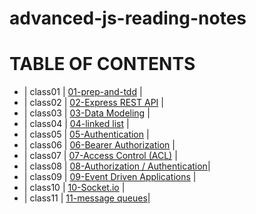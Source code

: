 # advanced-js-reading-notes

# TABLE OF CONTENTS 

- | class01 | [01-prep-and-tdd](https://github.com/neveenaburomman/advanced-js-reading-notes/blob/main/01-prep-and-tdd.md) |
- | class02 | [02-Express REST API](https://github.com/neveenaburomman/advanced-js-reading-notes/blob/main/02-Express%20REST%20API.md) |
- | class03 | [03-Data Modeling](https://github.com/neveenaburomman/advanced-js-reading-notes/blob/main/03-Data%20Modeling) |
- | class04 | [04-linked list](https://github.com/neveenaburomman/advanced-js-reading-notes/blob/main/04-linked%20list.md) |
- | class05 | [05-Authentication](https://github.com/neveenaburomman/advanced-js-reading-notes/blob/main/05-Authentication.md) |
- | class06 | [06-Bearer Authorization](https://github.com/neveenaburomman/advanced-js-reading-notes/blob/main/06-Bearer%20Authorization.md) |
- | class07 | [07-Access Control (ACL)](https://github.com/neveenaburomman/advanced-js-reading-notes/blob/main/07-Access%20Control%20(ACL).md) |
- | class08 | [08-Authorization / Authentication](https://github.com/neveenaburomman/advanced-js-reading-notes/blob/main/08-Authorization%20%7C%20Authentication.md)|
- | class09 | [09-Event Driven Applications](https://github.com/neveenaburomman/advanced-js-reading-notes/blob/main/09-Event%20Driven%20Applications.md) |
- | class10 | [10-Socket.io](https://github.com/neveenaburomman/advanced-js-reading-notes/blob/main/10-Socket.io.md) |
- | class11 | [11-message queues](https://github.com/neveenaburomman/advanced-js-reading-notes/blob/main/11-Message%20Queues.md)|                      


